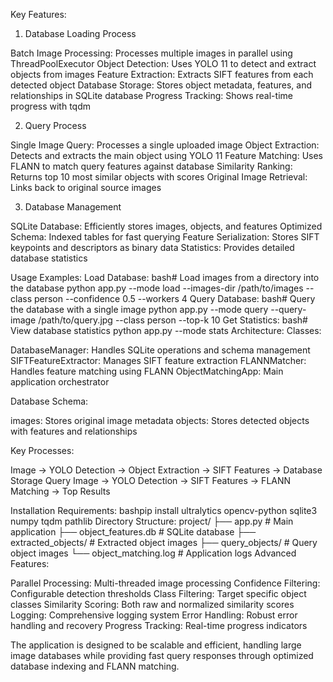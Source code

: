 Key Features:
1. Database Loading Process

Batch Image Processing: Processes multiple images in parallel using ThreadPoolExecutor
Object Detection: Uses YOLO 11 to detect and extract objects from images
Feature Extraction: Extracts SIFT features from each detected object
Database Storage: Stores object metadata, features, and relationships in SQLite database
Progress Tracking: Shows real-time progress with tqdm

2. Query Process

Single Image Query: Processes a single uploaded image
Object Extraction: Detects and extracts the main object using YOLO 11
Feature Matching: Uses FLANN to match query features against database
Similarity Ranking: Returns top 10 most similar objects with scores
Original Image Retrieval: Links back to original source images

3. Database Management

SQLite Database: Efficiently stores images, objects, and features
Optimized Schema: Indexed tables for fast querying
Feature Serialization: Stores SIFT keypoints and descriptors as binary data
Statistics: Provides detailed database statistics

Usage Examples:
Load Database:
bash# Load images from a directory into the database
python app.py --mode load --images-dir /path/to/images --class person --confidence 0.5 --workers 4
Query Database:
bash# Query the database with a single image
python app.py --mode query --query-image /path/to/query.jpg --class person --top-k 10
Get Statistics:
bash# View database statistics
python app.py --mode stats
Architecture:
Classes:

DatabaseManager: Handles SQLite operations and schema management
SIFTFeatureExtractor: Manages SIFT feature extraction
FLANNMatcher: Handles feature matching using FLANN
ObjectMatchingApp: Main application orchestrator

Database Schema:

images: Stores original image metadata
objects: Stores detected objects with features and relationships

Key Processes:

Image → YOLO Detection → Object Extraction → SIFT Features → Database Storage
Query Image → YOLO Detection → SIFT Features → FLANN Matching → Top Results

Installation Requirements:
bashpip install ultralytics opencv-python sqlite3 numpy tqdm pathlib
Directory Structure:
project/
├── app.py                    # Main application
├── object_features.db        # SQLite database
├── extracted_objects/        # Extracted object images
├── query_objects/           # Query object images
└── object_matching.log      # Application logs
Advanced Features:

Parallel Processing: Multi-threaded image processing
Confidence Filtering: Configurable detection thresholds
Class Filtering: Target specific object classes
Similarity Scoring: Both raw and normalized similarity scores
Logging: Comprehensive logging system
Error Handling: Robust error handling and recovery
Progress Tracking: Real-time progress indicators

The application is designed to be scalable and efficient, handling large image databases while providing fast query responses through optimized database indexing and FLANN matching.